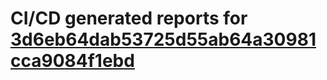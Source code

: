 # CI/CD generated reports for [3d6eb64dab53725d55ab64a30981cca9084f1ebd](https://github.com/hydephp/develop/commit/3d6eb64dab53725d55ab64a30981cca9084f1ebd)
